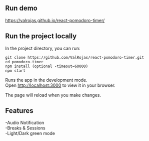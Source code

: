 ## Run demo

https://valrojas.github.io/react-pomodoro-timer/

## Run the project locally

In the project directory, you can run:

`git clone https://github.com/ValRojas/react-pomodoro-timer.git`\
`cd pomodoro-timer`\
`npm install (optional -timeout=60000)`\
`npm start`

Runs the app in the development mode.\
Open [http://localhost:3000](http://localhost:3000) to view it in your browser.

The page will reload when you make changes.

## Features

-Audio Notification\
-Breaks & Sessions\
-Light/Dark green mode
